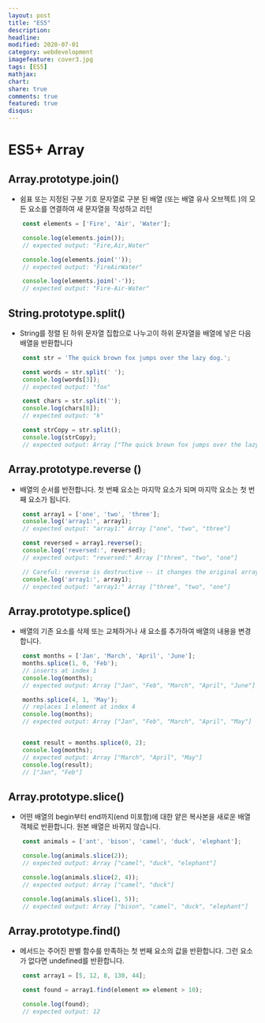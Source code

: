 ```yaml
---
layout: post
title: "ES5"
description: 
headline: 
modified: 2020-07-01
category: webdevelopment
imagefeature: cover3.jpg
tags: [ES5]
mathjax: 
chart: 
share: true
comments: true
featured: true
disqus:
---
```


# ES5+ Array

## Array.prototype.join()
- 쉼표 또는 지정된 구분 기호 문자열로 구분 된 배열 (또는 배열 유사 오브젝트 )의 모든 요소를 ​​연결하여 새 문자열을 작성하고 리턴
```JavaScript
    const elements = ['Fire', 'Air', 'Water'];

    console.log(elements.join());
    // expected output: "Fire,Air,Water"

    console.log(elements.join(''));
    // expected output: "FireAirWater"

    console.log(elements.join('-'));
    // expected output: "Fire-Air-Water"
```


## String.prototype.split()
-  String를 정렬 된 하위 문자열 집합으로 나누고이 하위 문자열을 배열에 넣은 다음 배열을 반환합니다
```JavaScript
    const str = 'The quick brown fox jumps over the lazy dog.';

    const words = str.split(' ');
    console.log(words[3]);
    // expected output: "fox"

    const chars = str.split('');
    console.log(chars[8]);
    // expected output: "k"

    const strCopy = str.split();
    console.log(strCopy);
    // expected output: Array ["The quick brown fox jumps over the lazy dog."]
```


## Array.prototype.reverse ()
- 배열의 순서를 반전합니다. 첫 번째 요소는 마지막 요소가 되며 마지막 요소는 첫 번째 요소가 됩니다.
```JavaScript
    const array1 = ['one', 'two', 'three'];
    console.log('array1:', array1);
    // expected output: "array1:" Array ["one", "two", "three"]

    const reversed = array1.reverse();
    console.log('reversed:', reversed);
    // expected output: "reversed:" Array ["three", "two", "one"]

    // Careful: reverse is destructive -- it changes the original array.
    console.log('array1:', array1);
    // expected output: "array1:" Array ["three", "two", "one"]
```


## Array.prototype.splice()
- 배열의 기존 요소를 삭제 또는 교체하거나 새 요소를 추가하여 배열의 내용을 변경합니다.
```JavaScript
    const months = ['Jan', 'March', 'April', 'June'];
    months.splice(1, 0, 'Feb');
    // inserts at index 1
    console.log(months);
    // expected output: Array ["Jan", "Feb", "March", "April", "June"]

    months.splice(4, 1, 'May');
    // replaces 1 element at index 4
    console.log(months);
    // expected output: Array ["Jan", "Feb", "March", "April", "May"]


    const result = months.splice(0, 2);
    console.log(months);
    // expected output: Array ["March", "April", "May"]
    console.log(result);
    // ["Jan", "Feb"]

```


## Array.prototype.slice()
- 어떤 배열의 begin부터 end까지(end 미포함)에 대한 얕은 복사본을 새로운 배열 객체로 반환합니다. 원본 배열은 바뀌지 않습니다.
```JavaScript
    const animals = ['ant', 'bison', 'camel', 'duck', 'elephant'];

    console.log(animals.slice(2));
    // expected output: Array ["camel", "duck", "elephant"]

    console.log(animals.slice(2, 4));
    // expected output: Array ["camel", "duck"]

    console.log(animals.slice(1, 5));
    // expected output: Array ["bison", "camel", "duck", "elephant"]

```


## Array.prototype.find()
- 메서드는 주어진 판별 함수를 만족하는 첫 번째 요소의 값을 반환합니다. 그런 요소가 없다면 undefined를 반환합니다.

```JavaScript
    const array1 = [5, 12, 8, 130, 44];

    const found = array1.find(element => element > 10);

    console.log(found);
    // expected output: 12


```